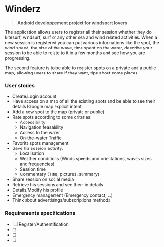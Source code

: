 # Winderz
> **Android developpement project for windsport lovers**

The application allows users to register all their session whether they do kitesurf, windsurf, surf or any other sea and wind related activities.
When a new session is registered you can put various informations like the spot, the wind speed, the size of the wave, time spent on the water, describe your session to be able to relate to it in a few months and see how you are progressing.

The second feature is to be able to register spots on a private and a public map, allowing users to share if they want, tips about some places.

### User stories
* Create/Login account
* Have access on a map of all the existing spots and be able to see their details (Google map explicit intent)
* Add a new spot to the map (private or public)
* Rate spots according to some criterias:
    * Accessibility
    * Navigation feasability
    * Access to the water
    * On-the-water Traffic 
* Favorits spots management
* Save his session activity: 
    * Localisation
    * Weather conditions (Winds speeds and orientations, waves sizes and frequencies)
    * Session time
    * Commentary (Title, pictures, summary)
* Share session on social media
* Retrieve his sessions and see them in details
* Details/Modify his profile
* Emergency management (Emergency contact, ...)
* Think about advertisings/subscriptions methods

### Requirements specifications
- [ ] Register/Authentification
- [ ] 
- [ ] 
- [ ] 
